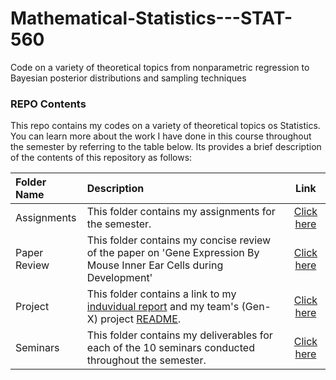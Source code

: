 # Mathematical-Statistics---STAT-560
Code on a variety of theoretical topics from nonparametric regression to Bayesian posterior distributions and sampling techniques

### REPO Contents
This repo contains my codes on a variety of theoretical topics os Statistics. You can learn more about the work I have done in this course throughout the semester by referring to the table below. Its provides a brief description of the contents of this repository as follows: 


Folder Name | Description | Link
:------------ | :------------------------ | :----------------------------------:
Assignments | This folder contains my assignments for the semester. | [Click here](https://github.com/STAT540-UBC/zz_farouk-abdullah_STAT540_2018/tree/master/Assignments)
Paper Review | This folder contains my concise review of the paper on 'Gene Expression By Mouse Inner Ear Cells during Development' | [Click here](https://github.com/STAT540-UBC/zz_farouk-abdullah_STAT540_2018/blob/master/Paper%20Review/Paper_Review.md)
Project | This folder contains a link to my [induvidual report](https://github.com/STAT540-UBC/zz_farouk-abdullah_STAT540_2018/blob/master/Project/Abdullah_Farouk_report.md) and my team's (Gen-X) project [README](https://github.com/STAT540-UBC/zz_farouk-abdullah_STAT540_2018/blob/master/Project/README.md). | [Click here](https://github.com/STAT540-UBC/zz_farouk-abdullah_STAT540_2018/tree/master/Project)
Seminars | This folder contains my deliverables for each of the 10 seminars conducted throughout the semester. | [Click here](https://github.com/STAT540-UBC/zz_farouk-abdullah_STAT540_2018/tree/master/Seminars)

